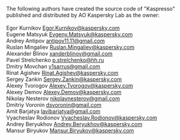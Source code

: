 The following authors have created the source code of "Kaspresso" <br>
published and distributed by AO Kaspersky Lab as the owner: <br><br>
Egor Kurnikov <Egor.Kurnikov@kaspersky.com> <br>
Eugene Matsyuk <Evgeny.Matsyuk@kaspersky.com> <br>
Andrey Antipov <antipov11.11@gmail.com> <br>
Ruslan Mingaliev <Ruslan.Mingaliev@kaspersky.com> <br>
Alexander Blinov <xanderblinov@gmail.com> <br>
Pavel Strelchenko <p.strelchenko@hh.ru> <br>
Dmitry Movchan <v1sarrus@gmail.com> <br>
Rinat Agishev <Rinat.Agishev@kaspersky.com> <br>
Sergey Zankin <Sergey.Zankin@kaspersky.com> <br>
Alexey Tvorogov <Alexey.Tvorogov@kaspersky.com> <br>
Alexey Demov <Alexey.Demov@kaspersky.com> <br>
Nikolay Nesterov <nikolaynesterov@gmail.com> <br>
Dmitriy Voronin <dsvoronin@gmail.com> <br>
Amit Barjatya <lavibarjatya@gmail.com> <br>
Vyacheslav Rodionov <Vyacheslav.Rodionov@kaspersky.com> <br>
Andrey Beryukhov <Andrey.Beryukhov@kaspersky.com> <br>
Mansur Biryukov <Mansur.Biryukov@kaspersky.com> <br>
